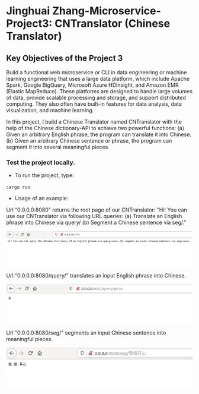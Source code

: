 # Jinghuai Zhang-Microservice-Project3: CNTranslator (Chinese Translator)

## Key Objectives of the Project 3
Build a functional web microservice or CLI in data engineering or machine learning engineering that uses a large data platform, which include Apache Spark, Google BigQuery, Microsoft Azure HDInsight, and Amazon EMR (Elastic MapReduce). These platforms are designed to handle large volumes of data, provide scalable processing and storage, and support distributed computing. They also often have built-in features for data analysis, data visualization, and machine learning.

In this project, I build a Chinese Translator named CNTranslator with the help of the Chinese dictionary-API to achieve two powerful functions: (a) Given an arbitrary English phrase, the program can translate it into Chinese. (b) Given an arbitrary Chinese sentence or phrase, the program can segment it into several meaningful pieces.

### Test the project locally.

* To run the project, type:

`cargo run` 

* Usage of an example:

Url "0.0.0.0:8080" returns the root page of our CNTranslator: "Hi! You can use our CNTranslator via following URL queries: (a) Translate an English phrase into Chinese via query/<xxx> (b) Segment a Chinese sentence via seg/<xxx>."

<img width="642" src="assets/1.png">

Url "0.0.0.0:8080/query/<English phrase>" translates an input English phrase into Chinese.

<img width="642" src="assets/2.png">

Url "0.0.0.0:8080/seg/<Chinese sentence>" segments an input Chinese sentence into meaningful pieces.

<img width="642" src="assets/3.png">
